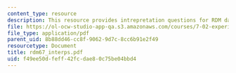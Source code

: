 ```yaml
---
content_type: resource
description: This resource provides intrepretation questions for RDM day 6 and 7.
file: https://ol-ocw-studio-app-qa.s3.amazonaws.com/courses/7-02-experimental-biology-communication-spring-2005/f49ee50dfeff42fcdae80c75be04bbd4_rdm67_interps.pdf
file_type: application/pdf
parent_uid: 8b88dd46-cc8f-9062-9d7c-8cc6b91e2f49
resourcetype: Document
title: rdm67_interps.pdf
uid: f49ee50d-feff-42fc-dae8-0c75be04bbd4
---
```

